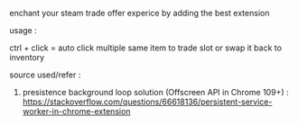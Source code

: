 enchant your steam trade offer experice by adding the best extension 

usage : 

  ctrl + click = auto click multiple same item to trade slot or swap it back to inventory 

















source used/refer : 

1. presistence background loop solution (Offscreen API in Chrome 109+) : https://stackoverflow.com/questions/66618136/persistent-service-worker-in-chrome-extension




